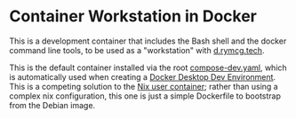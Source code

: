 # Container Workstation in Docker

This is a development container that includes the Bash shell and the
docker command line tools, to be used as a "workstation" with
[d.rymcg.tech](https://github.com/EnigmaCurry/d.rymcg.tech).

This is the default container installed via the root
[compose-dev.yaml](../compose-dev.yaml), which is automatically
used when creating a [Docker Desktop Dev
Environment](https://docs.docker.com/desktop/dev-environments/set-up/).
This is a competing solution to the [Nix user
container](https://github.com/EnigmaCurry/d.rymcg.tech/pull/32);
rather than using a complex nix configuration, this one is just a
simple Dockerfile to bootstrap from the Debian image.

